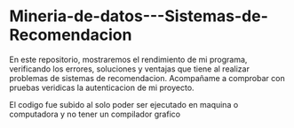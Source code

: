 # Mineria-de-datos---Sistemas-de-Recomendacion
En este repositorio, mostraremos el rendimiento de mi programa, verificando los errores, soluciones y ventajas que tiene al realizar problemas de sistemas de recomendacion. Acompañame a comprobar con pruebas veridicas la autenticacion de mi proyecto.

El codigo fue subido al solo poder ser ejecutado en maquina o computadora y no tener un compilador grafico
